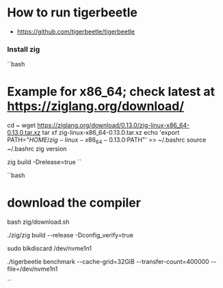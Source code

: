 # How to run tigerbeetle

- https://github.com/tigerbeetle/tigerbeetle

### Install zig
``bash
# Example for x86_64; check latest at https://ziglang.org/download/
cd ~
wget https://ziglang.org/download/0.13.0/zig-linux-x86_64-0.13.0.tar.xz
tar xf zig-linux-x86_64-0.13.0.tar.xz
echo 'export PATH="$HOME/zig-linux-x86_64-0.13.0:$PATH"' >> ~/.bashrc
source ~/.bashrc
zig version

 zig build -Drelease=true
``
  
``bash
# download the compiler
bash zig/download.sh

 ./zig/zig build --release -Dconfig_verify=true 

  sudo blkdiscard /dev/nvme1n1

  ./tigerbeetle benchmark --cache-grid=32GiB --transfer-count=400000  --file=/dev/nvme1n1

``
